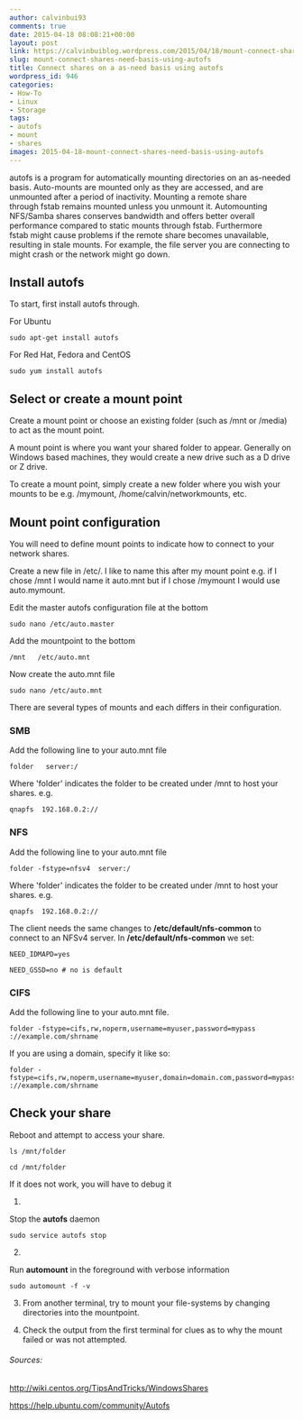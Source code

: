 ```yaml
---
author: calvinbui93
comments: true
date: 2015-04-18 08:08:21+00:00
layout: post
link: https://calvinbuiblog.wordpress.com/2015/04/18/mount-connect-shares-need-basis-using-autofs/
slug: mount-connect-shares-need-basis-using-autofs
title: Connect shares on a as-need basis using autofs
wordpress_id: 946
categories:
- How-To
- Linux
- Storage
tags:
- autofs
- mount
- shares
images: 2015-04-18-mount-connect-shares-need-basis-using-autofs
---
```


autofs is a program for automatically mounting directories on an as-needed basis. Auto-mounts are mounted only as they are accessed, and are unmounted after a period of inactivity. Mounting a remote share through fstab remains mounted unless you unmount it. Automounting NFS/Samba shares conserves bandwidth and offers better overall performance compared to static mounts through fstab. Furthermore fstab might cause problems if the remote share becomes unavailable, resulting in stale mounts. For example, the file server you are connecting to might crash or the network might go down.

<!-- more -->


## Install autofs


To start, first install autofs through.

For Ubuntu

    
    sudo apt-get install autofs


For Red Hat, Fedora and CentOS

    
    sudo yum install autofs




## Select or create a mount point


Create a mount point or choose an existing folder (such as /mnt or /media) to act as the mount point.

A mount point is where you want your shared folder to appear. Generally on Windows based machines, they would create a new drive such as a D drive or Z drive.

To create a mount point, simply create a new folder where you wish your mounts to be e.g. /mymount, /home/calvin/networkmounts, etc.


## Mount point configuration


You will need to define mount points to indicate how to connect to your network shares.

Create a new file in /etc/. I like to name this after my mount point e.g. if I chose /mnt I would name it auto.mnt but if I chose /mymount I would use auto.mymount.

Edit the master autofs configuration file at the bottom

    
    sudo nano /etc/auto.master


Add the mountpoint to the bottom

    
    /mnt   /etc/auto.mnt


Now create the auto.mnt file

    
    sudo nano /etc/auto.mnt


There are several types of mounts and each differs in their configuration.


### SMB


Add the following line to your auto.mnt file

    
    folder   server:/


Where 'folder' indicates the folder to be created under /mnt to host your shares. e.g.

    
    qnapfs  192.168.0.2://




### NFS


Add the following line to your auto.mnt file

    
    folder -fstype=nfsv4  server:/


Where 'folder' indicates the folder to be created under /mnt to host your shares. e.g.

    
    qnapfs  192.168.0.2://




The client needs the same changes to **/etc/default/nfs-common** to connect to an NFSv4 server. In **/etc/default/nfs-common** we set:




    
    NEED_IDMAPD=yes
    
    NEED_GSSD=no # no is default




### CIFS


Add the following line to your auto.mnt file.

    
    folder -fstype=cifs,rw,noperm,username=myuser,password=mypass ://example.com/shrname


If you are using a domain, specify it like so:

    
    folder -fstype=cifs,rw,noperm,username=myuser,domain=domain.com,password=mypass ://example.com/shrname




## Check your share


Reboot and attempt to access your share.

    
    ls /mnt/folder
    
    cd /mnt/folder


If it does not work, you will have to debug it



	
  1. 


Stop the **autofs** daemon




    
    sudo service autofs stop




	
  2. 


Run **automount** in the foreground with verbose information




    
    sudo automount -f -v




	
  3. From another terminal, try to mount your file-systems by changing directories into the mountpoint. 

	
  4. Check the output from the first terminal for clues as to why the mount failed or was not attempted.





###### Sources:


http://wiki.centos.org/TipsAndTricks/WindowsShares

https://help.ubuntu.com/community/Autofs
